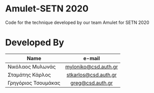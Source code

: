 # Amulet-SETN 2020

Code for the technique developed by our team Amulet for SETN 2020

# Developed By

|    Name     | e-mail          |
| ------------- |:-------------:|
| Νικόλαος Μυλωνάς     | myloniko@csd.auth.gr|
| Σταμάτης Κάρλος      | stkarlos@csd.auth.gr |
| Γρηγόριος Τσουμάκας  | greg@csd.auth.gr    |
